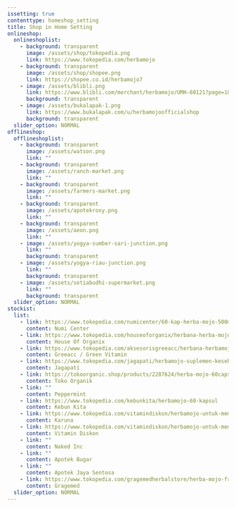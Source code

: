 ```yaml
---
issetting: true
contenttype: homeshop_setting
title: Shop in Home Setting
onlineshop:
  onlineshoplist:
    - background: transparent
      image: /assets/shop/tokopedia.png
      link: https://www.tokopedia.com/herbamojo
    - background: transparent
      image: /assets/shop/shopee.png
      link: https://shopee.co.id/herbamojo7
    - image: /assets/blibli.png
      link: https://www.blibli.com/merchant/herbamojo/UMH-60121?page=1&start=0&pickupPointCode=&cnc=&multiCategory=true&excludeProductList=true&sort=7
      background: transparent
    - image: /assets/bukalapak-1.png
      link: https://www.bukalapak.com/u/herbamojoofficialshop
      background: transparent
  slider_option: NORMAL
offlineshop:
  offlineshoplist:
    - background: transparent
      image: /assets/watson.png
      link: ""
    - background: transparent
      image: /assets/ranch-market.png
      link: ""
    - background: transparent
      image: /assets/farmers-market.png
      link: ""
    - background: transparent
      image: /assets/apotekroxy.png
      link: ""
    - background: transparent
      image: /assets/aeon.png
      link: ""
    - image: /assets/yogya-sumber-sari-junction.png
      link: ""
      background: transparent
    - image: /assets/yogya-riau-junction.png
      link: ""
      background: transparent
    - image: /assets/setiabudhi-supermarket.png
      link: ""
      background: transparent
  slider_option: NORMAL
stockist:
  list:
    - link: https://www.tokopedia.com/numicenter/60-kap-herba-mojo-500mg-herbana-relief-sari-brnhrb015-herbana
      content: Numi Center
    - link: https://www.tokopedia.com/houseoforganix/herbana-herba-mojo-7-60-kapsul
      content: House Of Organix
    - link: https://www.tokopedia.com/aksesorisgreeacc/herbana-herbamojo-60-kapsul-obat-stamina-pria-alami-herba-mojo
      content: Greeacc / Green Vitamin
    - link: https://www.tokopedia.com/jagapati/herbamojo-suplemen-kesehatan-pria-peningkat-stamina-alami-herbal
      content: Jagapati
    - link: https://tokoorganic.shop/products/2287624/herba-mojo-60capsule-__-herbana
      content: Toko Organik
    - link: ""
      content: Peppermint
    - link: https://www.tokopedia.com/kebunkita/herbamojo-60-kapsul
      content: Kebun Kita
    - link: https://www.tokopedia.com/vitamindiskon/herbamojo-untuk-membantu-memelihara-stamina-pria-60-caps
      content: Karuna
    - link: https://www.tokopedia.com/vitamindiskon/herbamojo-untuk-membantu-memelihara-stamina-pria-60-caps
      content: Vitamin Diskon
    - link: ""
      content: Naked Inc
    - link: ""
      content: Apotek Bugar
    - link: ""
      content: Apotek Jaya Sentosa
    - link: https://www.tokopedia.com/gragemedherbalstore/herba-mojo-free-gift-bag-meningkatkan-kadar-testosteron-stamina?utm_source=Android&utm_source=Android&utm_medium=Share&utm_medium=Share&utm_campaign=Product%20Share&utm_campaign=Product%20Share&_branch_match_id=859427116951163873
      content: Gragemed
  slider_option: NORMAL
---
```

